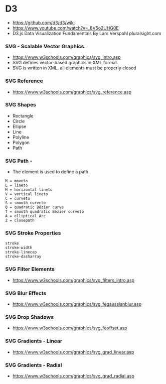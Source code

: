 # D3
- https://github.com/d3/d3/wiki
- https://www.youtube.com/watch?v=_8V5o2UHG0E
- D3.js Data Visualization Fundamentals By Lars Verspohl pluralsight.com

### SVG - Scalable Vector Graphics.
- https://www.w3schools.com/graphics/svg_intro.asp
- SVG defines vector-based graphics in XML format.
- SVG is written in XML, all elements must be properly closed

### SVG Reference
- https://www.w3schools.com/graphics/svg_reference.asp

### SVG Shapes
- Rectangle <rect>
- Circle <circle>
- Ellipse <ellipse>
- Line <line>
- Polyline <polyline>
- Polygon <polygon>
- Path <path>
  
### SVG Path - <path>
- The <path> element is used to define a path.
```
M = moveto
L = lineto
H = horizontal lineto
V = vertical lineto
C = curveto
S = smooth curveto
Q = quadratic Bézier curve
T = smooth quadratic Bézier curveto
A = elliptical Arc
Z = closepath
```
### SVG Stroke Properties
```
stroke
stroke-width
stroke-linecap
stroke-dasharray
```
### SVG Filter Elements
- https://www.w3schools.com/graphics/svg_filters_intro.asp
### SVG Blur Effects
- https://www.w3schools.com/graphics/svg_fegaussianblur.asp
### SVG Drop Shadows
- https://www.w3schools.com/graphics/svg_feoffset.asp
### SVG Gradients - Linear
- https://www.w3schools.com/graphics/svg_grad_linear.asp
### SVG Gradients - Radial
- https://www.w3schools.com/graphics/svg_grad_radial.asp
### 
